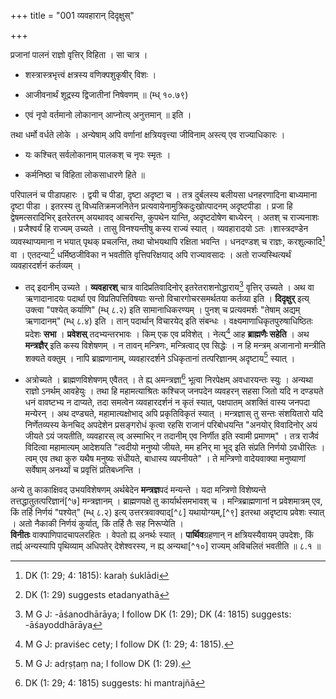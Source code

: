 +++
title = "001 व्यवहारान् दिदृक्षुस्"

+++


प्रजानां पालनं राज्ञो वृत्तिर् विहिता । सा चात्र ।

- शस्त्रास्त्रभृत्त्वं क्षत्रस्य वणिक्पशुकृषीर् विशः ।

- आजीवनार्थं शूद्रस्य द्विजातीनां निषेवणम् ॥ (म्ध् १०.७९)

- एवं नृपो वर्तमानो लोकानान् आप्नोत्य् अनुत्तमान् ॥ इति ।

तथा धर्मो वर्धते लोके । अन्येषाम् अपि वर्णानां क्षत्रियवृत्त्या जीविनाम् अस्त्य् एव राज्याधिकारः ।

- यः कश्चित् सर्वलोकानाम् पालकश् च नृपः स्मृतः ।

- कर्मनिष्ठा च विहिता लोकसाधारणे हिते ॥

परिपालनं च पीडापहारः । द्वयी च पीडा, दृष्टा अदृष्टा च । तत्र दुर्बलस्य बलीयसा धनहरणादिना बाध्यमाना दृष्टा पीडा । इतरस्य तु विध्यतिक्रमजनितेन प्रत्यवायेनामुत्रिकदुःखोत्पादनम् अदृष्टपीडा । प्रजा हि द्वेषमत्सरादिभिर् इतरेतरम् अयथावद् आचरन्ति, कुपथेन यान्ति, अदृष्टदोषेण बाध्येरन् । अतश् च राज्यनाशः । प्रजैश्वर्यं हि राज्यम् उच्यते । तासु विनश्यन्तीषु कस्य राज्यं स्यात् । व्यवहारादयो ऽतः ।शास्त्रदण्डेन व्यवस्थाप्यमाना न भयात् पृथक् प्रचलन्ति, तथा चोभयथापि रक्षिता भवन्ति । धनदण्डश् च राज्ञः, करशुल्कादि[^१] वा । एतदन्या[^२] धर्मिष्ठजीविका न भवतीति वृत्तिपरिक्षयाद् अपि राज्यावसादः । अतो राज्यस्थित्यर्थं व्यवहारदर्शनं कर्तव्यम् ।


[^२]:
     DK (1: 29) suggests etadanyathā


[^१]:
     DK (1: 29; 4: 1815): karaḥ śuklādi

- तद् इदानीम् उच्यते । **व्यवहारश्** चात्र वादिप्रतिवादिनोर् इतरेतराशनोद्धाराय[^३] वृत्तिर् उच्यते । अथ वा ऋणादानादयः पदार्था एव विप्रतिपत्तिविषयाः सन्तो विचारगोचरसमर्थतया कर्तव्या इति । **दिदृक्षुर्** इत्य् उक्त्वा "पश्येत् कर्याणि" (म्ध् ८.२) इति सामानाधिकरण्यम् । पुनश् च प्रत्यवमर्शः "तेषाम् अद्यम् ऋणादानम्" (म्ध् ८.४) इति । तान् पदार्थान् विचारयेद् इति संबन्धः । वक्ष्यमाणाधिकृतपुरुषाधिष्ठितः प्रदेशः **सभा** । **प्रवेशस्** तदभ्यन्तरभावः । किम् एक एव प्रविशेत् । नेत्य्[^४] आह **ब्राह्मणैः सहेति** । अथ **मन्त्रज्ञैर्** इति कस्य विशेषणम् । न तावन् मन्त्रिणः, मन्त्रित्वाद् एव सिद्धेः । न हि मन्त्रम् अजानानो मन्त्रीति शक्यते वक्तुम् । नापि ब्राह्मणानाम्, व्यवहारदर्शने ऽधिकृतानां तत्परिज्ञानम् अदृष्टाय[^५] स्यात् । 


[^५]:
     M G J: adṛṣṭaṃ na; I follow DK (1: 29).


[^४]:
     M G J: praviśec cety; I follow DK (1: 29; 4: 1815).


[^३]:
     M G J: -āśanodhārāya; I follow DK (1: 29); DK (4: 1815) suggests: -āśayoddhārāya

- अत्रोच्यते । ब्राह्मणविशेषणम् एवैतत् । ते ह्य् अमन्त्रज्ञा[^६] भूत्वा निरपेक्षम् अवधारयन्तः स्युः । अन्यथा राज्ञो ऽनर्थम् आवहेयुः । तथा हि महामत्याश्रितः कश्चिज् जनपदेन व्यवहरन् सहसा जितो यदि न दण्ड्यते धनं वावष्टभ्य न दाप्यते, तदा समत्वेन व्यवहारदर्शनं न कृतं स्यात्, पक्षपातम् अशक्तिं वास्य जनपदा मन्येरन् । अथ दण्ड्यते, महामात्यक्षोभाद् अपि प्रकृतिविकृतं स्यात् । मन्त्रज्ञास् तु सन्तः संशयितारो यदि निर्णेतव्यस्य केनचिद् अपदेशेन प्रसङ्गरोधं कृत्वा रहसि राजानं परिबोधयन्ति "अनयोर् विवादिनोर् अयं जीयते ऽयं जयतीति, व्यवहारस् त्व् अस्माभिर् न तदानीम् एव निर्णीत इति स्वामी प्रमाणम्" । तत्र राजैवं विदित्वा महामात्यम् आदेशयति "त्वदीयो मनुष्यो जीयते, मम हनिर् मा भूद् इति संप्रति निर्णयो ऽवधीरितः । त्वम् एव तथा कुरु यथैष मनुष्यः संधीयते, बाधास्य व्यपनीयते" । ते मन्त्रिणो वादेयवाक्या मनुष्याणां सर्वेषाम् अनर्थ्यां च प्रवृत्तिं प्रतिबध्नन्ति ।


[^६]:
     DK (1: 29; 4: 1815) suggests: hi mantrajñā

अन्ये तु काकाक्षिवद् उभयविशेषणम् अर्थबेदेन **मन्त्रज्ञ**पदं मन्यन्ते । यदा मन्त्रिणो विशेष्यन्ते तत्तद्धातुतत्परिज्ञानं[^७] मन्त्रज्ञानम् । ब्राह्मणपक्षे तु कार्यार्थसमभावश् च । मन्त्रिब्राह्मणानां न प्रवेशमात्रम् एव, किं तर्हि निर्णयं "पश्येत्" (म्ध् ८.२) इत्य् उत्तरत्रवाक्याद्[^८] यथायोग्यम्,[^९] इतरथा अदृष्टाय प्रवेशः स्यात् । अतो नैकाकी निर्णयं कुर्यात्, किं तर्हि तैः सह निरूप्येति ।  
**विनीतः** वाक्पाणिपादचापलरहितः । वेपतो ह्य् अनर्थः स्यात् । **पार्थिव**ग्रहणान् न क्षत्रियस्यैवायम् उपदेशः, किं तर्ह्य् अन्यस्यापि पृथिव्याम् अधिपतेर् देशेश्वरस्य, न ह्य् अन्यथा[^१०] राज्यम् अविचलितं भवतीति ॥ ८.१ ॥
